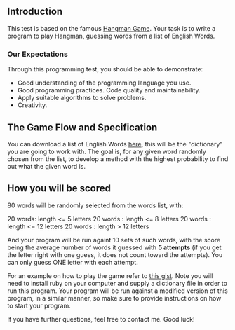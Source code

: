 Introduction
------------

This test is based on the famous [Hangman Game](http://en.wikipedia.org/wiki/Hangman_(game)).
Your task is to write a program to play Hangman, guessing words from a list of English Words.

### Our Expectations

Through this programming test, you should be able to demonstrate:

* Good understanding of the programming language you use.
* Good programming practices. Code quality and maintainability.
* Apply suitable algorithms to solve problems.
* Creativity.

The Game Flow and Specification
--------------------------------
You can download a list of English Words [here](http://dreamsteep.com/projects/the-english-open-word-list.html), this will be the "dictionary" you are going to work with. The goal is, for any given word randomly chosen from the list, to develop a method with the highest probability to find out what the given word is.

How you will be scored
--------------------------------
80 words will be randomly selected from the words list, with:

20 words: length <= 5 letters
20 words : length <= 8 letters
20 words : length <= 12 letters
20 words : length > 12 letters

And your program will be run againt 10 sets of such words, with the score being the average number of words it guessed with **5 attempts** (if you get the letter right with one guess, it does not count toward the attempts). You can only guess ONE letter with each attempt.

For an example on how to play the game refer to [this gist](https://gist.github.com/JDLeigh10/3029383#file-hangman-rb). Note you will need to install ruby on your computer and supply a dictionary file in order to run this program. Your program will be run against a modified version of this program, in a similar manner, so make sure to provide instructions on how to start your program.

If you have further questions, feel free to contact me. Good luck!